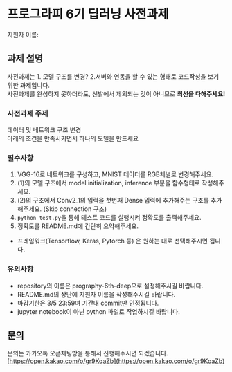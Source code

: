 # 프로그라피 6기 딥러닝 사전과제

지원자 이름:


## 과제 설명
사전과제는 1. 모델 구조를 변경? 2.서버와 연동을 할 수 있는 형태로 코드작성을 보기 위한 과제입니다.  
사전과제를 완성하지 못하더라도, 선발에서 제외되는 것이 아니므로 **최선을 다해주세요!**

### 사전과제 주제
데이터 및 네트워크 구조 변경  
아래의 조건을 만족시키면서 하나의 모델을 만드세요  

### 필수사항
1. VGG-16로 네트워크를 구성하고, MNIST 데이터를 RGB체널로 변경해주세요.
2. (1)의 모델 구조에서 model initialization, inference 부분을  함수형태로 작성해주세요.
3. (2)의 구조에서 Conv2_1의 입력을 첫번째 Dense 입력에 추가해주는 구조를 추가해주세요. (Skip connection 구조)
4. ```python test.py```을 통해 테스트 코드를 실행시켜 정확도를 출력해주세요.
5. 정확도를 README.md에 간단히 요약해주세요.

- 프레임워크(Tensorflow, Keras, Pytorch 등) 은 원하는 대로 선택해주시면 됩니다.

### 유의사항
- repository의 이름은 prography-6th-deep으로 설정해주시길 바랍니다.  
- README.md의 상단에 지원자 이름을 작성해주시길 바랍니다.
- 마감기한은 3/5 23:59며 기간내 commit만 인정됩니다.
- jupyter notebook이 아닌 python 파일로 작업하시길 바랍니다.

## 문의
문의는 카카오톡 오픈체팅방을 통해서 진행해주시면 되겠습니다.
[https://open.kakao.com/o/gr9KqaZb](https://open.kakao.com/o/gr9KqaZb)
